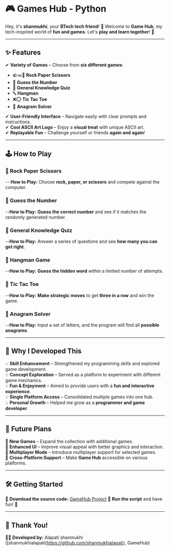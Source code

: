 # 🎮 Games Hub - Python

Hey, it's **shanmukhi**, your **BTech tech friend**! 🚀 Welcome to **Game Hub**, my tech-inspired world of **fun and games**. Let's **play and learn together**! 🎉

---
## ✨ Features

✔ **Variety of Games** – Choose from **six different games**:
   - 🪨✂️📄 **Rock Paper Scissors**  
   - 🔢 **Guess the Number**  
   - 🧠 **General Knowledge Quiz**  
   - 🔤 **Hangman**  
   - ❌⭕ **Tic Tac Toe**  
   - 🔀 **Anagram Solver**  

✔ **User-Friendly Interface** – Navigate easily with clear prompts and instructions.  
✔ **Cool ASCII Art Logo** – Enjoy a **visual treat** with unique ASCII art.  
✔ **Replayable Fun** – Challenge yourself or friends **again and again**!  

---

## 🕹️ How to Play

### 🎯 Rock Paper Scissors
-- **How to Play:** Choose **rock, paper, or scissors** and compete against the computer.

### 🎯 Guess the Number
--**How to Play:** **Guess the correct number** and see if it matches the randomly generated number.

### 🎯 General Knowledge Quiz
--**How to Play:** Answer a series of questions and see **how many you can get right**.

### 🎯 Hangman Game
--**How to Play:** **Guess the hidden word** within a limited number of attempts.

### 🎯 Tic Tac Toe
--**How to Play:** **Make strategic moves** to get **three in a row** and win the game.

### 🎯 Anagram Solver
--**How to Play:** Input a set of letters, and the program will find all **possible anagrams**.

---
## 🎯 Why I Developed This

💡 **Skill Enhancement** – Strengthened my programming skills and explored game development.  
💡 **Concept Exploration** – Served as a platform to experiment with different game mechanics.  
💡 **Fun & Enjoyment** – Aimed to provide users with a **fun and interactive experience**.  
💡 **Single Platform Access** – Consolidated multiple games into one hub.  
💡 **Personal Growth** – Helped me grow as a **programmer and game developer**.

---
## 🚀 Future Plans

🌟 **New Games** – Expand the collection with additional games.  
🌟 **Enhanced UI** – Improve visual appeal with better graphics and interaction.  
🌟 **Multiplayer Mode** – Introduce multiplayer support for selected games.  
🌟 **Cross-Platform Support** – Make **Game Hub** accessible on various platforms.

---
## 🛠️ Getting Started

🔹 **Download the source code:** [GameHub Project](https://github.com/shanmukhialapati/gameshub-python.git)
🔹 **Run the script** and have fun! 🎉

---
## 🙌 Thank You!
👩‍💻 **Developed by:** Alapati shanmukhi  ([shanmukhialapati(https://github.com/shanmukhialapati), GameHub)
